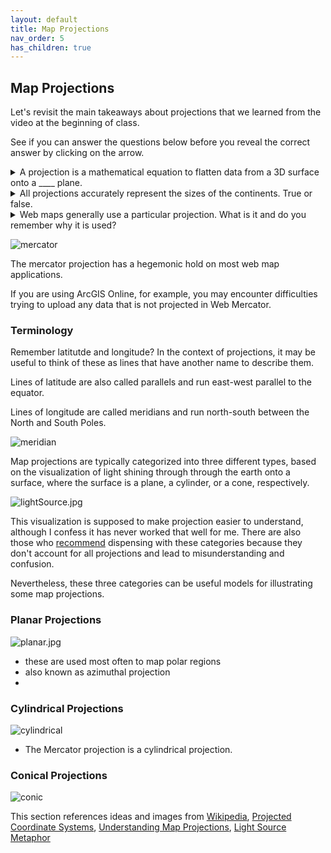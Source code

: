 ```yaml
---
layout: default
title: Map Projections
nav_order: 5
has_children: true
---
```


## Map Projections

Let's revisit the main takeaways about projections that we learned from the video at the beginning of class. 

See if you can answer the questions below before you reveal the correct answer by clicking on the arrow.

<details>
<summary>A projection is a mathematical equation to flatten data from a 3D surface onto a ____ plane. </summary>
<br>
2D.
</details>

<details>
<summary>All projections accurately represent the sizes of the continents. True or false. </summary>
<br>
False. Every projection is distorted in some way, and some distort the sizes of different land masses a lot.
</details>

<details>
<summary>Web maps generally use a particular projection. What is it and do you remember why it is used?</summary>
<br>
Most web maps, such as Google maps, use the Mercator projection, often referred to as Web Mercator. It preserves direction, north is always up, and 90 degree turns appear as right angles. It's also good for generating map tiles because it projects the world into a square evenly subdivided across zoom levels.
</details>

![mercator](https://raw.githubusercontent.com/fiddleHeads/map-projections/master/images/mercator.jpg)

The mercator projection has a hegemonic hold on most web map applications.

If you are using ArcGIS Online, for example, you may encounter difficulties trying to upload any data that is not projected in Web Mercator.

### Terminology

Remember latitutde and longitude? In the context of projections, it may be useful to think of these as lines that have another name to describe them.

Lines of latitude are also called parallels and run east-west parallel to the equator.

Lines of longitude are called meridians and run north-south between the North and South Poles.

![meridian](https://raw.githubusercontent.com/fiddleHeads/map-projections/master/images/meridian.jpg)

Map projections are typically categorized into three different types, based on the visualization of light shining through through the earth onto a surface, where the surface is a plane, a cylinder, or a cone, respectively.

![lightSource.jpg](https://raw.githubusercontent.com/fiddleHeads/map-projections/master/images/lightSource.jpg)

This visualization is supposed to make projection easier to understand, although I confess it has never worked that well for me. There are also those who [recommend](https://en.wikipedia.org/wiki/Map_projection#Projections_by_surface) dispensing with these categories because they don't account for all projections and lead to misunderstanding and confusion.

Nevertheless, these three categories can be useful models for illustrating some map projections.

### Planar Projections

![planar.jpg](https://raw.githubusercontent.com/fiddleHeads/map-projections/master/images/planar.jpg)

- these are used most often to map polar regions
- also known as azimuthal projection
- 

### Cylindrical Projections

![cylindrical](https://raw.githubusercontent.com/fiddleHeads/map-projections/master/images/cylindrical.jpg)

- The Mercator projection is a cylindrical projection.

### Conical Projections

![conic](https://raw.githubusercontent.com/fiddleHeads/map-projections/master/images/conic.jpg)

This section references ideas and images from [Wikipedia](https://en.wikipedia.org/wiki/Map_projection#Projections_by_surface), [Projected Coordinate Systems](https://mgimond.github.io/Spatial/coordinate-systems.html#projected-coordinate-systems), [Understanding Map Projections](https://kartoweb.itc.nl/geometrics/Map%20projections/Understanding%20Map%20Projections.pdf), [Light Source Metaphor](https://www.mdpi.com/2220-9964/8/4/162/pdf)
